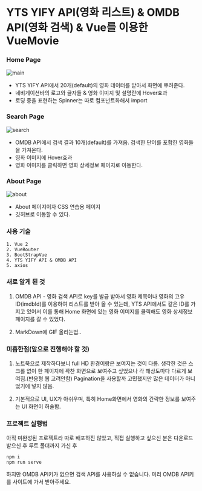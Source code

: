 # YTS YIFY API(영화 리스트) & OMDB API(영화 검색) & Vue를 이용한 VueMovie
### Home Page
![main](https://user-images.githubusercontent.com/79166339/167264672-1ac8cfaf-4300-4724-9545-bcc999827a1c.gif)
- YTS YIFY API에서 20개(default)의 영화 데이터를 받아서 화면에 뿌려준다.
- 네비게이션바의 로고와 글자들 & 영화 이미지 및 설명란에 Hover효과
- 로딩 중을 표현하는 Spinner는 따로 컴포넌트화해서 import

### Search Page
![search](https://user-images.githubusercontent.com/79166339/167265244-a45dba87-1760-4afd-ae1a-67c9639c4c11.gif)
- OMDB API에서 검색 결과 10개(default)를 가져옴. 검색한 단어를 포함한 영화들을 가져온다.
- 영화 이미지에 Hover효과
- 영화 이미지를 클릭하면 영화 상세정보 페이지로 이동한다.

### About Page
![about](https://user-images.githubusercontent.com/79166339/167265447-5e06a083-14f7-4018-8a3c-95fcb6a6f0d4.jpg)
- About 페이지이자 CSS 연습용 페이지
- 깃허브로 이동할 수 있다.
### 사용 기술
```
1. Vue 2
2. VueRouter
3. BootStrapVue
4. YTS YIFY API & OMDB API
5. axios
```

### 새로 알게 된 것
1. OMDB API - 영화 검색 API로 key를 발급 받아서 영화 제목이나 영화의 고유 ID(imdbId)를 이용하여 리스트를 받아 올 수 있는데, 
   YTS API에서도 같은 ID를 가지고 있어서 이를 통해 Home 화면에 있는 영화 이미지를 클릭해도 영화 상세정보 페이지를 갈 수 있었다.

2. MarkDown에 GIF 올리는법..

### 미흡한점(앞으로 진행해야 할 것)
1. 노트북으로 제작하다보니 full HD 환경이랑은 보여지는 것이 다름. 생각한 것은 스크롤 없이 한 페이지에 꽉찬 화면으로 보여주고 싶었으나 
   각 해상도마다 다르게 보여짐.(반응형 웹 고려안함) Pagination을 사용할까 고민했지만 많은 데이터가 아니었기에 넣지 않음.

2. 기본적으로 UI, UX가 아쉬우며, 특히 Home화면에서 영화의 간략한 정보를 보여주는 UI 화면이 허술함.

### 프로젝트 실행법
아직 미완성된 프로젝트라 따로 배포하진 않았고, 직접 실행하고 싶으신 분은 다운로드 받으신 후 루트 폴더까지 가신 후
```
npm i
npm run serve
```
하지만 OMDB API키가 없으면 검색 API를 사용하실 수 없습니다. 미리 OMDB API키를 사이트에 가서 받아주세요.
